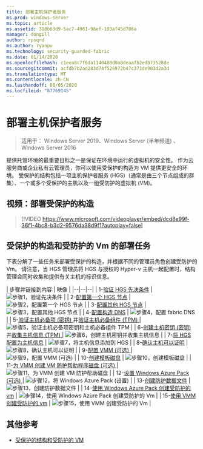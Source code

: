 ```yaml
---
title: 部署主机保护者服务
ms.prod: windows-server
ms.topic: article
ms.assetid: 310b63d9-5ac7-4961-98ef-103af45d706a
manager: dongill
author: rpsqrd
ms.author: ryanpu
ms.technology: security-guarded-fabric
ms.date: 01/14/2020
ms.openlocfilehash: c1eea8c7f6da1140480d0a8deaafb2edb73528de
ms.sourcegitcommit: acfdb7b2ad283d74f526972b47c371de903d2a3d
ms.translationtype: MT
ms.contentlocale: zh-CN
ms.lasthandoff: 08/05/2020
ms.locfileid: "87769145"
---
```

# <a name="deploying-the-host-guardian-service"></a>部署主机保护者服务

>适用于： Windows Server 2019、Windows Server (半年频道) 、Windows Server 2016

提供托管环境的最重要目标之一是保证在环境中运行的虚拟机的安全性。 作为云服务商或企业私有云管理员，你可以使用受保护的构造为 VM 提供更安全的环境。 受保护的结构包括一项主机保护者服务 (HGS)（通常是由三个节点组成的群集）、一个或多个受保护的主机以及一组受防护的虚拟机 (VM)。

## <a name="video-deploying-a-guarded-fabric"></a>视频：部署受保护的构造

> [!VIDEO https://www.microsoft.com/videoplayer/embed/dcd8e99f-36f1-4bc8-b3d2-9576da38d9f1?autoplay=false]

## <a name="deployment-tasks-for-guarded-fabrics-and-shielded-vms"></a>受保护的构造和受防护的 Vm 的部署任务

下表分解了一些任务来部署受保护的构造，并根据不同的管理员角色创建受防护的 Vm。 请注意，当 HGS 管理员将 HGS 与授权的 Hyper-v 主机一起配置时，结构管理会同时收集和提供有关主机的标识信息。

| 步骤并链接到内容 | 映像 |
|--|--|--|
| 1-[验证 HGS 先决条件](guarded-fabric-prepare-for-hgs.md) | ![步骤1，验证先决条件](../media/Guarded-Fabric-Shielded-VM/guarded-host-verify.png) |
| 2-[配置第一个 HGS 节点](guarded-fabric-choose-where-to-install-hgs.md) | ![步骤2，配置第一个 HGS 节点](../media/Guarded-Fabric-Shielded-VM/guarded-host-configure-first-hgs-node.png) |
| 3-[配置其他 HGS 节点](guarded-fabric-configure-additional-hgs-nodes.md) | ![步骤3，配置其他 HGS 节点](../media/Guarded-Fabric-Shielded-VM/guarded-host-configure-secondary-hgs-nodes.png) |
| 4-[配置构造 DNS](guarded-fabric-configuring-fabric-dns.md) | ![步骤4，配置 fabric DNS](../media/Guarded-Fabric-Shielded-VM/guarded-host-configure-fabric-dns.png) |
| 5-[验证主机必备项 (密钥) ](guarded-fabric-guarded-host-prerequisites.md#host-key-attestation)并[验证主机必备组件 (TPM) ](guarded-fabric-guarded-host-prerequisites.md#tpm-trusted-attestation) | ![步骤5，验证主机必备项密钥和主机必备组件 TPM](../media/Guarded-Fabric-Shielded-VM/guarded-host-verify.png) |
| 6-[创建主机密钥 (密钥) ](guarded-fabric-create-host-key.md)并[收集主机信息 (TPM) ](guarded-fabric-tpm-trusted-attestation-capturing-hardware.md) | ![步骤6，创建主机密钥并收集主机信息](../media/Guarded-Fabric-Shielded-VM/guarded-host-collect-info-from-hosts.png) |
| 7-[将 HGS 配置为主机信息](guarded-fabric-add-host-information-to-hgs.md) | ![步骤7，将主机信息添加到 HGS](../media/Guarded-Fabric-Shielded-VM/guarded-host-configure-hgs-with-host-info.png) |
| 8-[确认主机可以证明](guarded-fabric-confirm-hosts-can-attest-successfully.md) | ![步骤8，确认主机可以证明](../media/Guarded-Fabric-Shielded-VM/guarded-host-confirm-hosts-attest.png) |
| 9-[配置 VMM (可选) ](https://technet.microsoft.com/system-center-docs/vmm/scenario/guarded-overview) | ![步骤9，配置 VMM (可选) ](../media/Guarded-Fabric-Shielded-VM/guarded-host-configure-vmm.png) |
| 10-[创建模板磁盘](guarded-fabric-create-a-shielded-vm-template.md) | ![步骤10，创建模板磁盘](../media/Guarded-Fabric-Shielded-VM/guarded-host-create-template-disk.png) |
| 11-[为 VMM 创建 VM 防护帮助程序磁盘 (可选) ](guarded-fabric-vm-shielding-helper-vhd.md) | ![步骤11，为 VMM 创建 VM 防护帮助磁盘](../media/Guarded-Fabric-Shielded-VM/guarded-host-create-helper-disk.png) |
| 12-[设置 Windows Azure Pack (可选) ](guarded-fabric-shielded-vm-windows-azure-pack.md) | ![步骤12，将 Windows Azure Pack (设置) ](../media/Guarded-Fabric-Shielded-VM/guarded-host-windows-azure-pack.png) |
| 13-[创建防护数据文件](guarded-fabric-tenant-creates-shielding-data.md) | ![步骤13，创建防护数据文件](../media/Guarded-Fabric-Shielded-VM/guarded-host-shielding-data-file.png) |
| 14-[使用 Windows Azure Pack 创建受防护的 vm](guarded-fabric-shielded-vm-windows-azure-pack.md) | ![步骤14，使用 Windows Azure Pack 创建受防护的 Vm](../media/Guarded-Fabric-Shielded-VM/guarded-host-shielded-vms.png) |
| 15-[使用 VMM 创建受防护的 vm](https://technet.microsoft.com/system-center-docs/vmm/scenario/guarded-vms) | ![步骤15，使用 VMM 创建受防护的 Vm](../media/Guarded-Fabric-Shielded-VM/guarded-host-shielded-vms.png) |

## <a name="additional-references"></a>其他参考

- [受保护的结构和受防护的 VM](guarded-fabric-and-shielded-vms-top-node.md)
